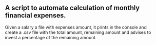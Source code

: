 ## A script to automate calculation of monthly financial expenses.
Given a salary a file with expenses amount, it prints in the console and create a .csv file with the total amount, remaining amount and advises to invest a percentage of the remaining amount.

